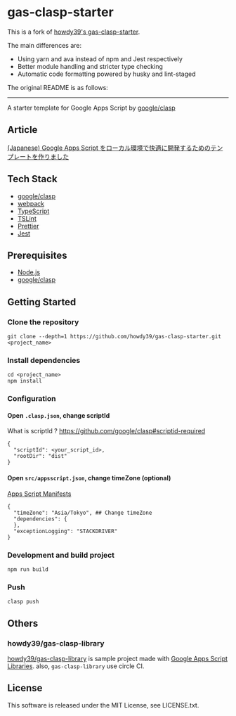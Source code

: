 # gas-clasp-starter

This is a fork of [howdy39's gas-clasp-starter](https://github.com/hawdy39/gas-clasp-starter/).

The main differences are:

- Using yarn and ava instead of npm and Jest respectively
- Better module handling and stricter type checking
- Automatic code formatting powered by husky and lint-staged

The original README is as follows:

---

A starter template for Google Apps Script by [google/clasp](https://github.com/google/clasp)

## Article

[(Japanese) Google Apps Script をローカル環境で快適に開発するためのテンプレートを作りました](https://qiita.com/howdy39/items/0e799a9bfc1d3bccf6e5)

## Tech Stack

- [google/clasp](https://github.com/google/clasp)
- [webpack](https://webpack.js.org/)
- [TypeScript](http://www.typescriptlang.org/)
- [TSLint](https://palantir.github.io/tslint/)
- [Prettier](https://prettier.io/)
- [Jest](https://facebook.github.io/jest/)

## Prerequisites

- [Node.js](https://nodejs.org/)
- [google/clasp](https://github.com/google/clasp)

## Getting Started

### Clone the repository

```
git clone --depth=1 https://github.com/howdy39/gas-clasp-starter.git <project_name>
```

### Install dependencies

```
cd <project_name>
npm install
```

### Configuration

#### Open `.clasp.json`, change scriptId

What is scriptId ? https://github.com/google/clasp#scriptid-required

```
{
  "scriptId": <your_script_id>,
  "rootDir": "dist"
}
```

#### Open `src/appsscript.json`, change timeZone (optional)

[Apps Script Manifests](https://developers.google.com/apps-script/concepts/manifests)

```
{
  "timeZone": "Asia/Tokyo", ## Change timeZone
  "dependencies": {
  },
  "exceptionLogging": "STACKDRIVER"
}
```

### Development and build project

```
npm run build
```

### Push

```
clasp push
```

## Others

### howdy39/gas-clasp-library

[howdy39/gas-clasp-library](https://github.com/howdy39/gas-clasp-library) is sample project made with [Google Apps Script Libraries](https://developers.google.com/apps-script/guides/libraries).
also, `gas-clasp-library` use circle CI.

## License

This software is released under the MIT License, see LICENSE.txt.
